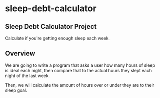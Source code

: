 # sleep-debt-calculator

## Sleep Debt Calculator Project

Calculate if you're getting enough sleep each week.

## Overview

We are going to write a program that asks a user how many hours of sleep is ideal each night, then compare that to the actual hours they slept each night of the last week.

Then, we will calculate the amount of hours over or under they are to their sleep goal.
